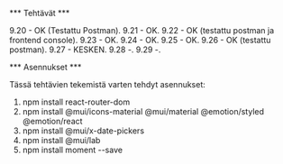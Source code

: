 *** Tehtävät ***

9.20 - OK (Testattu Postman).
9.21 - OK.
9.22 - OK (testattu postman ja frontend console).
9.23 - OK.
9.24 - OK.
9.25 - OK.
9.26 - OK (testattu postman).
9.27 - KESKEN.
9.28 -.
9.29 -.

*** Asennukset ***

Tässä tehtävien tekemistä varten tehdyt asennukset:

1. npm install react-router-dom
2. npm install @mui/icons-material @mui/material @emotion/styled @emotion/react
3. npm install @mui/x-date-pickers
4. npm install @mui/lab
5. npm install moment --save
